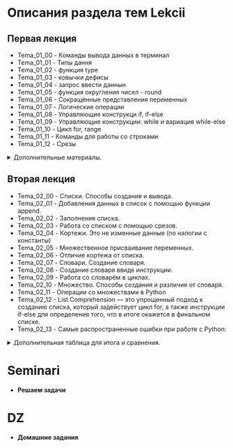 # Описания раздела тем Lekcii
## Первая лекция
* Tema_01_00 - Команды вывода данных в терминал
* Tema_01_01 - Типы дання
* Tema_01_02 - функция type
* Tema_01_03 - ковычки дефисы
* Tema_01_04 - запрос ввести даннын
* Tema_01_05 - функция округления чисел - round
* Tema_01_06 - Сокращённые представления переменных
* Tema_01_07 - Логические операции
* Tema_01_08 - Управляющие конструкци if, if-else
* Tema_01_09 - Управляющие конструкции: while и вариация while-else
* Tema_01_10 - Цикл for, range
* Tema_01_11 - Команды для работы со строками
* Tema_01_12 - Срезы
<details>
<summary> Дополнительные материалы.</summary>

![Дополнительные материалы](Tipi_dannih.jpg)
![Дополнительные материалы](Arifmitika.jpg)
![Дополнительные материалы](Logicheskie_operacii.jpg)
</details>

## Вторая лекция
* Tema_02_00 - Списки. Способы создания и вывода.
* Tema_02_01 - Добавления данных в список с помощью функции append.
* Tema_02_02 - Заполнения списка.
* Tema_02_03 - Работа со списком с помощью срезов.
* Tema_02_04 - Кортежи. Это не изменные данные (по налогии с константы)
* Tema_02_05 - Множественное присваивание переменных.
* Tema_02_06 - Отличие кортежа от списка.
* Tema_02_07 - Словари. Создание словаря.
* Tema_02_08 - Создание словаря ввиде инструкции.
* Tema_02_09 - Работа со словарём в циклах.
* Tema_02_10 - Множество. Способы создания и различия от словаря.
* Tema_02_11 - Операции со множествами в Python
* Tema_02_12 - List Comprehension — это упрощенный подход к созданию списка, который
задействует цикл for, а также инструкции if-else для определения того, что в итоге
окажется в финальном списке.
* Tema_02_13 - Самые распространенные ошибки при работе с Python:
<details>
<summary> Дополнительная таблица для итога и сравнения. </summary>

![Дополнительные материалы](Tablica.jpg)
</details>

# Seminari
* **Решаем задачи**
# DZ
* **Домашние задания** 


